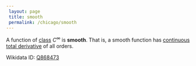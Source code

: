 ```yaml
---
 layout: page
 title: smooth
 permalink: /chicago/smooth
---
```

A function of [class](https://mathgloss.github.io/MathGloss/class) $C^{\infty}$ is **smooth**. That is, a smooth function has [continuous](https://mathgloss.github.io/MathGloss/continuous) [total derivative](https://mathgloss.github.io/MathGloss/differentiable) of all orders.

Wikidata ID: [Q868473](https://www.wikidata.org/wiki/Q868473)